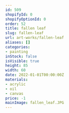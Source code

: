 ```yaml
---
id: 509
shopifyId: 0
shopifyOptionId: 0
order: 52
title: fallen leaf
slug: fallen-leaf
url: art-works/fallen-leaf
aliases: []
categories:
- painting
inStock: false
isVisible: true
height: 85
width: 60
date: 2022-01-01T00:00:00Z
materials:
- acrylic
- oil
- canvas
price: -1
mainImage: fallen_leaf.JPG
---
```

